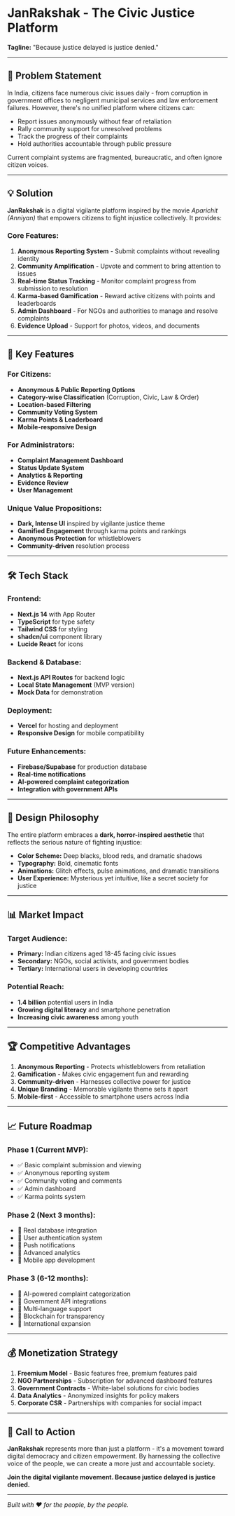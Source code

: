 # JanRakshak - The Civic Justice Platform
**Tagline:** "Because justice delayed is justice denied."

---

## 🎯 Problem Statement

In India, citizens face numerous civic issues daily - from corruption in government offices to negligent municipal services and law enforcement failures. However, there's no unified platform where citizens can:

- Report issues anonymously without fear of retaliation
- Rally community support for unresolved problems  
- Track the progress of their complaints
- Hold authorities accountable through public pressure

Current complaint systems are fragmented, bureaucratic, and often ignore citizen voices.

---

## 💡 Solution

**JanRakshak** is a digital vigilante platform inspired by the movie *Aparichit (Anniyan)* that empowers citizens to fight injustice collectively. It provides:

### Core Features:
1. **Anonymous Reporting System** - Submit complaints without revealing identity
2. **Community Amplification** - Upvote and comment to bring attention to issues
3. **Real-time Status Tracking** - Monitor complaint progress from submission to resolution
4. **Karma-based Gamification** - Reward active citizens with points and leaderboards
5. **Admin Dashboard** - For NGOs and authorities to manage and resolve complaints
6. **Evidence Upload** - Support for photos, videos, and documents

---

## 🚀 Key Features

### For Citizens:
- **Anonymous & Public Reporting Options**
- **Category-wise Classification** (Corruption, Civic, Law & Order)
- **Location-based Filtering**
- **Community Voting System**
- **Karma Points & Leaderboard**
- **Mobile-responsive Design**

### For Administrators:
- **Complaint Management Dashboard**
- **Status Update System**
- **Analytics & Reporting**
- **Evidence Review**
- **User Management**

### Unique Value Propositions:
- **Dark, Intense UI** inspired by vigilante justice theme
- **Gamified Engagement** through karma points and rankings
- **Anonymous Protection** for whistleblowers
- **Community-driven** resolution process

---

## 🛠️ Tech Stack

### Frontend:
- **Next.js 14** with App Router
- **TypeScript** for type safety
- **Tailwind CSS** for styling
- **shadcn/ui** component library
- **Lucide React** for icons

### Backend & Database:
- **Next.js API Routes** for backend logic
- **Local State Management** (MVP version)
- **Mock Data** for demonstration

### Deployment:
- **Vercel** for hosting and deployment
- **Responsive Design** for mobile compatibility

### Future Enhancements:
- **Firebase/Supabase** for production database
- **Real-time notifications**
- **AI-powered complaint categorization**
- **Integration with government APIs**

---

## 🎨 Design Philosophy

The entire platform embraces a **dark, horror-inspired aesthetic** that reflects the serious nature of fighting injustice:

- **Color Scheme:** Deep blacks, blood reds, and dramatic shadows
- **Typography:** Bold, cinematic fonts
- **Animations:** Glitch effects, pulse animations, and dramatic transitions
- **User Experience:** Mysterious yet intuitive, like a secret society for justice

---

## 📊 Market Impact

### Target Audience:
- **Primary:** Indian citizens aged 18-45 facing civic issues
- **Secondary:** NGOs, social activists, and government bodies
- **Tertiary:** International users in developing countries

### Potential Reach:
- **1.4 billion** potential users in India
- **Growing digital literacy** and smartphone penetration
- **Increasing civic awareness** among youth

---

## 🏆 Competitive Advantages

1. **Anonymous Reporting** - Protects whistleblowers from retaliation
2. **Gamification** - Makes civic engagement fun and rewarding  
3. **Community-driven** - Harnesses collective power for justice
4. **Unique Branding** - Memorable vigilante theme sets it apart
5. **Mobile-first** - Accessible to smartphone users across India

---

## 📈 Future Roadmap

### Phase 1 (Current MVP):
- ✅ Basic complaint submission and viewing
- ✅ Anonymous reporting system
- ✅ Community voting and comments
- ✅ Admin dashboard
- ✅ Karma points system

### Phase 2 (Next 3 months):
- 🔄 Real database integration
- 🔄 User authentication system
- 🔄 Push notifications
- 🔄 Advanced analytics
- 🔄 Mobile app development

### Phase 3 (6-12 months):
- 🔄 AI-powered complaint categorization
- 🔄 Government API integrations
- 🔄 Multi-language support
- 🔄 Blockchain for transparency
- 🔄 International expansion

---

## 💰 Monetization Strategy

1. **Freemium Model** - Basic features free, premium features paid
2. **NGO Partnerships** - Subscription for advanced dashboard features
3. **Government Contracts** - White-label solutions for civic bodies
4. **Data Analytics** - Anonymized insights for policy makers
5. **Corporate CSR** - Partnerships with companies for social impact

---

## 🎯 Call to Action

**JanRakshak** represents more than just a platform - it's a movement toward digital democracy and citizen empowerment. By harnessing the collective voice of the people, we can create a more just and accountable society.

**Join the digital vigilante movement. Because justice delayed is justice denied.**

---

*Built with ❤️ for the people, by the people.*
